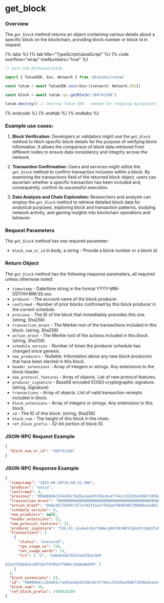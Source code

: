 # get_block

### Overview

The `get_block` method returns an object containing various details about a specific block on the blockchain, providing block number or block id in request.

{% tabs %}
{% tab title="TypeScript/JavaScript" %}
{% code overflow="wrap" lineNumbers="true" %}
```typescript
// yarn add @tatumio/tatum

import { TatumSDK, Eos, Network } from '@tatumio/tatum'

const tatum = await TatumSDK.init<Eos>({network: Network.EOS})

const block = await tatum.rpc.getBlock('260742168')

tatum.destroy() // Destroy Tatum SDK - needed for stopping background jobs
```
{% endcode %}
{% endtab %}
{% endtabs %}

### Example use cases:

1. **Block Verification:**
Developers or validators might use the `get_block` method to fetch specific block details for the purpose of verifying block information. It allows the comparison of block data retrieved from different nodes to ensure data consistency and integrity across the network.

2. **Transaction Confirmation:**
Users and services might utilize the `get_block` method to confirm transaction inclusion within a block. By examining the transactions field of the returned block object, users can ascertain whether a specific transaction has been included and, consequently, confirm its successful execution.

3. **Data Analysis and Chain Exploration:**
Researchers and analysts can employ the `get_block` method to retrieve detailed block data for analytical purposes, exploring block and transaction patterns, studying network activity, and gaining insights into blockchain operations and behavior.

### Request Parameters

The `get_block` method has one required parameter:

 * `block_num_or_id` in body, a string - Provide a block number or a block id.

### Return Object

The `get_block` method has the following response parameters, all required unless otherwise noted:

  * `timestamp` - Date/time string in the format YYYY-MM-DDTHH:MM:SS.sss.
  * `producer` - The account name of the block producer.
  * `confirmed` - Number of prior blocks confirmed by this block producer in the current schedule.
  * `previous` - The ID of the block that immediately precedes this one. (string, Sha256)
  * `transaction_mroot` - The Merkle root of the transactions included in this block. (string, Sha256)
  * `action_mroot` - The Merkle root of the actions included in this block. (string, Sha256)
  * `schedule_version` - Number of times the producer schedule has changed since genesis.
  * `new_producers` - Nullable. Information about any new block producers that have been elected in this block.
  * `header_extensions` - Array of integers or strings. Any extensions to the block header.
  * `new_protocol_features` - Array of objects. List of new protocol features.
  * `producer_signature` - Base58 encoded EOSIO cryptographic signature. (string, Signature)
  * `transactions` - Array of objects. List of valid transaction receipts included in block.
  * `block_extensions` - Array of integers or strings. Any extensions to this block.
  * `id` - The ID of this block. (string, Sha256)
  * `block_num` - The height of this block in the chain.
  * `ref_block_prefix` - 32-bit portion of block ID.

### JSON-RPC Request Example

```json
{
  "block_num_or_id": "260742168"
}
```

### JSON-RPC Response Example

```json
{
  "timestamp": "2023-09-26T16:50:32.500",
  "producer": "eosio",
  "confirmed": 0,
  "previous": "0000004bc2b4483cfad9a2aeb93196c8c47744cc553d5ed30b71058e9aa2e410",
  "transaction_mroot": "0000000000000000000000000000000000000000000000000000000000000000",
  "action_mroot": "0e6e36f2db9fc3f7a7d3f1a1a7fd2aef9b9b9827060bbe5a8811e0e86e7d7d3a",
  "schedule_version": 0,
  "new_producers": null,
  "header_extensions": [],
  "new_protocol_features": [],
  "producer_signature": "SIG_K1_Jyv4wSc8yr5UWwLq9m7eKzWEVJgEo9rzUq9Zt49gCQjzjxrtBQyd1ZQsZt5Ge9wXCUsMxra1mHLJyZXFqSRcR5wSEDF1",
  "transactions": [
    {
      "status": "executed",
      "cpu_usage_us": 758,
      "net_usage_words": 14,
      "trx": [ "2", "e4be63d97b553a5d7b2c9b0

d21e753b69a3c0bf4a7f9f0b2ff806c16d8a8e959" ]
    }
  ],
  "block_extensions": [],
  "id": "0000004cc2b4483cfad9a2aeb93196c8c47744cc553d5ed30b71058e9aa2e410",
  "block_num": 76,
  "ref_block_prefix": 3708016389
}
```